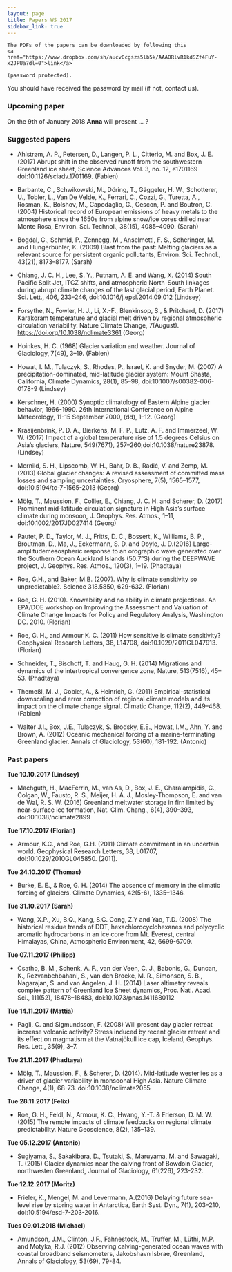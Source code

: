 ```yaml
---
layout: page
title: Papers WS 2017
sidebar_link: true
---
```


<p class="message">

    The PDFs of the papers can be downloaded by following this
    <a href="https://www.dropbox.com/sh/aucv0cgszs5lb5k/AAADRlvR1kdSZf4FuY-x2JPUa?dl=0">link</a>

    (password protected).

</p>

You should have received the password by mail (if not, contact us).


### Upcoming paper

On the 9th of January 2018 **Anna** will present ... ?




### Suggested papers

- Ahlstrøm, A. P., Petersen, D., Langen, P. L., Citterio, M. and Box, J. E. (2017) Abrupt shift in 
  the observed runoff from the southwestern Greenland ice sheet, Science Advances Vol. 3, no. 12, e1701169
  doi:10.1126/sciadv.1701169. (Fabien)

- Barbante, C., Schwikowski, M., Döring, T., Gäggeler, H. W., Schotterer, U., 
  Tobler, L., Van De Velde, K., Ferrari, C., Cozzi, G., Turetta, A., Rosman, K., Bolshov, M., 
  Capodaglio, G., Cescon, P. and Boutron, C. (2004) Historical record of European emissions 
  of heavy metals to the atmosphere since the 1650s from alpine snow/ice cores drilled near 
  Monte Rosa, Environ. Sci. Technol., 38(15), 4085–4090. (Sarah)

- Bogdal, C., Schmid, P., Zennegg, M., Anselmetti, F. S., Scheringer, M. and Hungerbühler, K.
  (2009) Blast from the past: Melting glaciers as a relevant source for persistent organic pollutants, 
  Environ. Sci. Technol., 43(21), 8173–8177. (Sarah)
  
- Chiang, J. C. H., Lee, S. Y., Putnam, A. E. and Wang, X. (2014) South Pacific Split Jet, 
  ITCZ shifts, and atmospheric North-South linkages during abrupt climate changes of the 
  last glacial period, Earth Planet. Sci. Lett., 406, 233–246, doi:10.1016/j.epsl.2014.09.012 (Lindsey)
  
- Forsythe, N., Fowler, H. J., Li, X.-F., Blenkinsop, S., & Pritchard, D. (2017) 
  Karakoram temperature and glacial melt driven by regional atmospheric circulation 
  variability. Nature Climate Change, 7(August). https://doi.org/10.1038/nclimate3361
  (Georg)

- Hoinkes, H. C. (1968) Glacier variation and weather.
  Journal of Glaciology, 7(49), 3–19. (Fabien)
  
- Howat, I. M., Tulaczyk, S., Rhodes, P., Israel, K. and Snyder, M. (2007) A precipitation-dominated, 
  mid-latitude glacier system: Mount Shasta, California, Climate Dynamics, 28(1), 85–98, 
  doi:10.1007/s00382-006-0178-9 (Lindsey)

- Kerschner, H. (2000) Synoptic climatology of Eastern Alpine glacier
  behavior, 1966-1990. 26th International Conference on Alpine Meteorology,
  11-15 September 2000, (dd), 1–12. (Georg)
  
- Kraaijenbrink, P. D. A., Bierkens, M. F. P., Lutz, A. F. and Immerzeel, W. W. (2017)
  Impact of a global temperature rise of 1.5 degrees Celsius on Asia’s glaciers, Nature, 
  549(7671), 257–260,doi:10.1038/nature23878. (Lindsey)

- Mernild, S. H., Lipscomb, W. H., Bahr, D. B., Radić, V. and Zemp, M. (2013) Global
  glacier changes: A revised assessment of committed mass losses and sampling
  uncertainties, Cryosphere, 7(5), 1565–1577, doi:10.5194/tc-7-1565-2013 (Georg)
  
- Mölg, T., Maussion, F., Collier, E., Chiang, J. C. H. and Scherer, D. (2017) Prominent mid-latitude
  circulation signature in High Asia’s surface climate during monsoon, J. Geophys. Res. Atmos., 1–11, 
  doi:10.1002/2017JD027414 (Georg)
  
- Pautet, P. D., Taylor, M. J., Fritts, D. C., Bossert, K., Williams, B. P., Broutman, 
  D., Ma, J., Eckermann, S. D. and Doyle, J. D.(2016) Large-amplitudemesospheric response to 
  an orographic wave generated over the Southern Ocean Auckland Islands (50.7°S) during 
  the DEEPWAVE project, J. Geophys. Res. Atmos., 120(3), 1–19. (Phadtaya)
  
- Roe, G.H., and Baker, M.B. (2007). Why is climate sensitivity so
  unpredictable?. Science 318.5850, 629-632. (Florian)

- Roe, G. H. (2010). Knowability and no ability in climate projections. An
  EPA/DOE workshop on Improving the Assessment and Valuation of Climate
  Change Impacts for Policy and Regulatory Analysis, Washington DC. 2010. (Florian)
  
- Roe, G. H., and Armour  K. C. (2011) How sensitive is climate sensitivity?
  Geophysical Research Letters, 38, L14708, doi:10.1029/2011GL047913. (Florian)

- Schneider, T., Bischoff, T. and Haug, G. H. (2014) Migrations and dynamics of the 
  intertropical convergence zone, Nature, 513(7516), 45–53. (Phadtaya)
  
- Themeßl, M. J., Gobiet, A., & Heinrich, G. (2011) Empirical-statistical
  downscaling and error correction of regional climate models and its impact
  on the climate change signal. Climatic Change, 112(2), 449–468. (Fabien)
  
- Walter J.I., Box, J.E., Tulaczyk, S. Brodsky, E.E., Howat, I.M., Ahn, Y. and Brown,
  A. (2012) Oceanic mechanical forcing of a marine-terminating Greenland glacier.
  Annals of Glaciology, 53(60), 181-192. (Antonio)

### Past papers

**Tue 10.10.2017 (Lindsey)**

- Machguth, H., MacFerrin, M., van As, D., Box, J. E., Charalampidis, C., Colgan, W., 
  Fausto, R. S., Meijer, H. A. J., Mosley-Thompson, E. and van de Wal, R. S. W. (2016) 
  Greenland meltwater storage in firn limited by near-surface ice formation, 
  Nat. Clim. Chang., 6(4), 390–393, doi:10.1038/nclimate2899
  
**Tue 17.10.2017 (Florian)**

- Armour, K.C., and Roe, G.H. (2011) Climate commitment in an uncertain world. 
  Geophysical Research Letters, 38, L01707, doi:10.1029/2010GL045850. (2011). 
  
**Tue 24.10.2017 (Thomas)**

- Burke, E. E., & Roe, G. H. (2014) The absence of memory in the climatic
  forcing of glaciers. Climate Dynamics, 42(5-6), 1335–1346.
  
**Tue 31.10.2017 (Sarah)**
  
- Wang, X.P., Xu, B.Q., Kang, S.C. Cong, Z.Y and Yao, T.D. (2008) The historical residue 
  trends of DDT, hexachlorocyclohexanes and polycyclic aromatic hydrocarbons in an ice core 
  from Mt. Everest, central Himalayas, China, Atmospheric Environment, 42, 6699-6709.
  
**Tue 07.11.2017 (Philipp)**
- Csatho, B. M., Schenk, A. F., van der Veen, C. J., Babonis, G., Duncan, K., Rezvanbehbahani, S., 
  van den Broeke, M. R., Simonsen, S. B., Nagarajan, S. and van Angelen, J. H. (2014) Laser altimetry 
  reveals complex pattern of Greenland Ice Sheet dynamics, Proc. Natl. Acad. Sci., 111(52), 18478–18483,
  doi:10.1073/pnas.1411680112
  
**Tue 14.11.2017 (Mattia)**
- Pagli, C. and Sigmundsson, F. (2008) Will present day glacier retreat increase 
  volcanic activity? Stress induced by recent glacier retreat and its effect on 
  magmatism at the Vatnajökull ice cap, Iceland, Geophys. Res. Lett., 35(9), 3–7.
  
**Tue 21.11.2017 (Phadtaya)**
- Mölg, T., Maussion, F., & Scherer, D. (2014). Mid-latitude westerlies as a driver 
  of glacier variability in monsoonal High Asia. Nature Climate Change, 4(1), 68-73. 
  doi:10.1038/nclimate2055 
  
**Tue 28.11.2017 (Felix)**
- Roe, G. H., Feldl, N., Armour, K. C., Hwang, Y.-T. & Frierson, D. M. W. (2015) 
  The remote impacts of climate feedbacks on regional climate predictability. 
  Nature Geoscience, 8(2), 135–139. 

**Tue 05.12.2017 (Antonio)**
- Sugiyama, S., Sakakibara, D., Tsutaki, S., Maruyama, M. and Sawagaki, T. (2015)
  Glacier dynamics near the calving front of Bowdoin Glacier, northwesten Greenland,
  Journal of Glaciology, 61(226), 223-232. 

**Tue 12.12.2017 (Moritz)**
- Frieler, K., Mengel, M. and Levermann, A.(2016) Delaying future sea-level rise by storing water in 
  Antarctica, Earth Syst. Dyn., 7(1), 203–210, doi:10.5194/esd-7-203-2016. 

**Tues 09.01.2018 (Michael)**
- Amundson, J.M., Clinton, J.F., Fahnestock, M., Truffer, M., Lüthi, M.P. and Motyka, R.J. (2012) 
  Observing calving-generated ocean waves with coastal broadband seismometers, Jakobshavn Isbrae, 
  Greenland, Annals of Glaciology, 53(69), 79-84.
